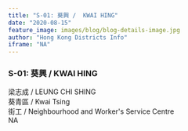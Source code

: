 ```yaml
---
title: "S-01: 葵興 /  KWAI HING"
date: "2020-08-15"
feature_image: images/blog/blog-details-image.jpg
author: "Hong Kong Districts Info"
iframe: "NA"
---
```


### S-01: 葵興 /  KWAI HING  
梁志成 /  LEUNG CHI SHING  
葵青區 / Kwai Tsing  
街工 /  Neighbourhood and Worker's Service Centre  
NA
